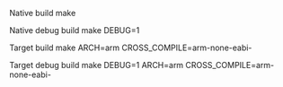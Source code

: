 Native build
make

Native debug build
make DEBUG=1

Target build
make ARCH=arm CROSS_COMPILE=arm-none-eabi-

Target debug build
make DEBUG=1 ARCH=arm CROSS_COMPILE=arm-none-eabi-
